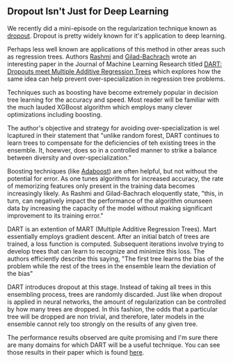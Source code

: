 ## Dropout Isn't Just for Deep Learning

We recently did a mini-episode on the regularization technique known as [dropout](http://dataskeptic.com/blog/episodes/2017/dropout).  Dropout is pretty widely known for it's application to deep learning.

Perhaps less well known are applications of this method in other areas such as regression trees.  Authors [Rashmi](https://people.eecs.berkeley.edu/~rashmikv/) and [Gilad-Bachrach](https://www.microsoft.com/en-us/research/people/rang/) wrote an interesting paper in the Journal of Machine Learning Research titled [DART: Dropouts meet Multiple Additive Regression Trees](http://www.jmlr.org/proceedings/papers/v38/korlakaivinayak15.pdf) which explores how the same idea can help prevent over-specialization in regression tree problems.

Techniques such as boosting have become extremely popular in decision tree learning for the accuracy and speed.  Most reader will be familiar with the much lauded XGBoost algorithm which employs many clever optimizations including boosting.

The author's objective and strategy for avoiding over-specialization is wel lcaptured in their statement that "unlike random forest, DART continues to learn trees to compensate for the deficiencies of teh existing trees in the ensemble.  It, hoewver, does so in a controlled manner to strike a balance between diversity and over-specialization."

Boosting techniques (like [Adaboost](http://dataskeptic.com/blog/episodes/2016/adaboost)) are often helpful, but not without the potential for error.  As one tunes algorithms for increased accuracy, the rate of memorizing features only present in the training data becomes increasingly likely.  As Rashmi and Gilad-Bachrach eloquently state, "this, in turn, can negatively impact the performance of the algorithm onunseen data by increasing the capacity of the model without making significant improvement to its training error."

DART is an extention of MART (Multiple Additive Regression Trees).  Mart essentially employs gradient descent.  After an initial batch of trees are trained, a loss function is computed.  Subsequent iterations involve trying to develop trees that can learn to recognize and minimize this loss.  The authors efficiently describe this saying, "The first tree learns the bias of the problem while the rest of the trees in the ensemble learn the deviation of the bias"

DART introduces dropout at this stage.  Instead of taking all trees in this ensembling process, trees are randomly discarded.  Just like when dropout is applied in neural networks, the amount of regularization can be controlled by how many trees are dropped.  In this fashion, the odds that a particular tree will be dropped are non trivial, and therefore, later models in the ensemble cannot rely too strongly on the results of any given tree.

The performance results observed are quite promising and I'm sure there are many domains for which DART will be a useful technique.  You can see those results in their paper which is found [here](http://www.jmlr.org/proceedings/papers/v38/korlakaivinayak15.pdf).